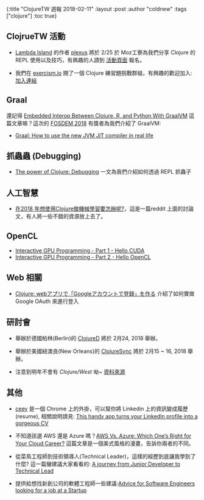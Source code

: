 {:title "ClojureTW 週報 2018-02-11"
:layout :post
:author "coldnew"
:tags  ["clojure"]
:toc true}

## ClojrueTW 活動

- [Lambda Island](https://lambdaisland.com/) 的作者 [plexus](https://twitter.com/plexus) 將於 2/25 於 Moz工寮為我們分享 Clojure 的 REPL 使用以及技巧，有興趣的人請到 [活動頁面](https://www.meetup.com/Clojure-tw/events/247467501/) 報名。

- 我們在 [exercism.io](http://exercism.io/) 開了一個 Clojure 練習題挑戰群組，有興趣的歡迎加入: [加入連結](http://exercism.io/teams/clojure-tw/)

## Graal

還記得 [Embedded Interop Between Clojure, R, and Python With GraalVM](http://gigasquidsoftware.com/blog/2017/10/22/embedded-interop-between-clojure-r-and-python-with-graalvm/) 這篇文章嘛？這次的 [FOSDEM 2018](https://www.youtube.com/user/fosdemtalks/videos) 有獎者為我們介紹了 GraalVM:

- [Graal: How to use the new JVM JIT compiler in real life](https://www.youtube.com/watch?v=yhtrRhNUHvQ)


## 抓蟲蟲 (Debugging)

- [The power of Clojure: Debugging](https://cambium.consulting/articles/2018/2/8/the-power-of-clojure-debugging) 一文為我們介紹如何透過 REPL 抓蟲子

## 人工智慧

- [在2018 年想使用Clojure做機械學習要怎辦呢?](https://www.reddit.com/r/Clojure/comments/7w5ceh/machine_learning_with_clojure_in_2018/)，這是一篇reddit 上面的討論文，有人將一些不錯的資源放上去了。

## OpenCL

- [Interactive GPU Programming - Part 1 - Hello CUDA](https://dragan.rocks/articles/18/Interactive-GPU-Programming-1-Hello-CUDA)
- [Interactive GPU Programming - Part 2 - Hello OpenCL](https://dragan.rocks/articles/18/Interactive-GPU-Programming-2-Hello-OpenCL)

## Web 相關

- [Clojure: webアプリで「Googleアカウントで登録」を作る](https://qiita.com/Jah524/items/e470c6874d40eab59ad5) 介紹了如何實做 Google OAuth 來進行登入


## 研討會

- 舉辦於德國柏林(Berlin)的 [ClojureD](http://clojured.de/) 將於 2月24, 2018 舉辦。

- 舉辦於美國紐澳良(New Orleans)的 [ClojureSync](https://clojuresync.com/) 將於 2月15 ~ 16, 2018 舉辦。

- 注意到明年不會有 *Clojure/West* 呦~ [資料來源](https://twitter.com/ericnormand/status/961979602276175873?ref_src=twcamp%5Eshare%7Ctwsrc%5Eios%7Ctwgr%5Eorg.telegram.TelegramHD.Share%7Ctwcon%5E7100%7Ctwterm%5E0)

## 其他

- [ceev](https://ceev.io/) 是一個 Chrome 上的外掛，可以幫你將 Linkedin 上的資訊變成履歷 (resume), 相關說明請見: [This handy app turns your LinkedIn profile into a gorgeous CV](https://thenextweb.com/apps/2018/02/08/linkedin-cv-resume-app/)

- 不知道該選 AWS 還是 Azure 嗎？[AWS Vs. Azure: Which One’s Right for Your Cloud Career?](https://www.simplilearn.com/aws-vs-azure-cloud-certification-article) 這篇文章是一個美式風格的漫畫，告訴你兩者的不同。

- 從菜鳥工程師到技術領導人(Technical Leader)，這樣的經歷到底讓我學到了什麼? 這一篇蠻建議大家看看的: [A journey from Junior Developer to Technical Lead](https://medium.com/@boyney123/a-journey-from-junior-developer-to-technical-lead-b1af4d2419fb)

- 提供給想找新創公司的軟體工程師一些建議:[Advice for Software Engineers looking for a job at a Startup](https://medium.com/@charlesdouglasosborn/advice-for-software-engineers-looking-for-a-job-at-a-startup-df0c5c56e40)